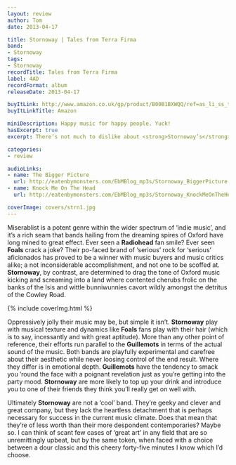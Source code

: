 ```yaml
---
layout: review
author: Tom
date: 2013-04-17

title: Stornoway | Tales from Terra Firma
band:
- Stornoway
tags:
- Stornoway
recordTitle: Tales from Terra Firma
label: 4AD
recordFormat: album
releaseDate: 2013-04-17

buyItLink: http://www.amazon.co.uk/gp/product/B00B1BXWQQ/ref=as_li_ss_tl?ie=UTF8&camp=1634&creative=19450&creativeASIN=B00B1BXWQQ&linkCode=as2&tag=eatebymons-21
buyItLinkTitle: Amazon

miniDescription: Happy music for happy people. Yuck!
hasExcerpt: true
excerpt: There’s not much to dislike about <strong>Stornoway’s</strong> latest album <em>Tales from Terra Firma</em>, but it can be oppressively jolly.

categories:
- review

audioLinks:
- name: The Bigger Picture
  url: http://eatenbymonsters.com/EbMBlog_mp3s/Stornoway_BiggerPicture.mp3
- name: Knock Me On The Head
  url: http://eatenbymonsters.com/EbMBlog_mp3s/Stornoway_KnockMeOnTheHead.mp3

coverImage: covers/strn1.jpg
---
```


Miserablist is a potent genre within the wider spectrum of ‘indie music’, and it’s a rich seam that bands hailing from the dreaming spires of Oxford have long mined to great effect. Ever seen a **Radiohead** fan smile? Ever seen **Foals** crack a joke? Their po-faced brand of ‘serious’ rock for ‘serious’ aficionados has proved to be a winner with music buyers and music critics alike; a not inconsiderable accomplishment, and not one to be scoffed at. **Stornoway**, by contrast, are determined to drag the tone of Oxford music kicking and screaming into a land where contented cherubs frolic on the banks of the Isis and wittle bunniwunnies cavort wildly amongst the detritus of the Cowley Road.

<div>{% include coverImg.html %}</div>

Oppressively jolly their music may be, but simple it isn’t. **Stornoway** play with musical texture and dynamics like **Foals** fans play with their hair (which is to say, incessantly and with great aptitude). More than any other point of reference, their efforts run parallel to the **Guillemots** in terms of the actual sound of the music. Both bands are playfully experimental and carefree about their aesthetic while never loosing control of the end result. Where they differ is in emotional depth. **Guillemots** have the tendency to smack you ’round the face with a poignant revelation just as you’re getting into the party mood. **Stornoway** are more likely to top up your drink and introduce you to one of their friends they think you’ll really get on well with.

Ultimately **Stornoway** are not a ‘cool’ band. They’re geeky and clever and great company, but they lack the heartless detachment that is perhaps necessary for success in the current music climate. Does that mean that they’re of less worth than their more despondent contemporaries? Maybe so. I can think of scant few cases of ‘great art’ in any field that are so unremittingly upbeat, but by the same token, when faced with a choice between a dour classic and this cheery forty-five minutes I know which I’d choose.